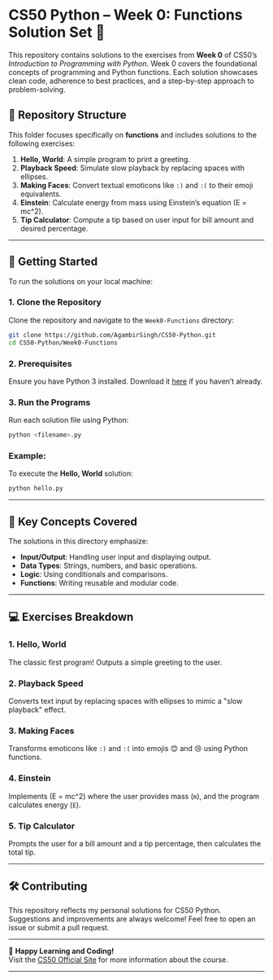 # CS50 Python – Week 0: Functions Solution Set 🐍

This repository contains solutions to the exercises from **Week 0** of CS50’s *Introduction to Programming with Python*. Week 0 covers the foundational concepts of programming and Python functions. Each solution showcases clean code, adherence to best practices, and a step-by-step approach to problem-solving.

## 📁 Repository Structure
This folder focuses specifically on **functions** and includes solutions to the following exercises:

1. **Hello, World**: A simple program to print a greeting.
2. **Playback Speed**: Simulate slow playback by replacing spaces with ellipses.
3. **Making Faces**: Convert textual emoticons like `:)` and `:(` to their emoji equivalents.
4. **Einstein**: Calculate energy from mass using Einstein’s equation \(E = mc^2\).
5. **Tip Calculator**: Compute a tip based on user input for bill amount and desired percentage.

---

## 🚀 Getting Started
To run the solutions on your local machine:

### 1. Clone the Repository
Clone the repository and navigate to the `Week0-Functions` directory:
```bash
git clone https://github.com/AgambirSingh/CS50-Python.git
cd CS50-Python/Week0-Functions
```

### 2. Prerequisites
Ensure you have Python 3 installed. Download it [here](https://www.python.org/) if you haven’t already.

### 3. Run the Programs
Run each solution file using Python:
```bash
python <filename>.py
```

### Example:
To execute the **Hello, World** solution:
```bash
python hello.py
```

---

## 🌟 Key Concepts Covered
The solutions in this directory emphasize:
- **Input/Output**: Handling user input and displaying output.
- **Data Types**: Strings, numbers, and basic operations.
- **Logic**: Using conditionals and comparisons.
- **Functions**: Writing reusable and modular code.

---

## 💻 Exercises Breakdown
### 1. **Hello, World**
The classic first program! Outputs a simple greeting to the user.

### 2. **Playback Speed**
Converts text input by replacing spaces with ellipses to mimic a "slow playback" effect.

### 3. **Making Faces**
Transforms emoticons like `:)` and `:(` into emojis 😊 and 😢 using Python functions.

### 4. **Einstein**
Implements \(E = mc^2\) where the user provides mass (`m`), and the program calculates energy (`E`).

### 5. **Tip Calculator**
Prompts the user for a bill amount and a tip percentage, then calculates the total tip.

---

## 🛠️ Contributing
This repository reflects my personal solutions for CS50 Python. Suggestions and improvements are always welcome! Feel free to open an issue or submit a pull request.

---

🎉 **Happy Learning and Coding!**  
Visit the [CS50 Official Site](https://cs50.harvard.edu/python/) for more information about the course.

---
